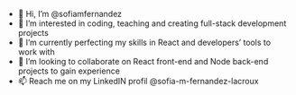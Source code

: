 - 👋 Hi, I’m @sofiamfernandez
- 👀 I’m interested in coding, teaching and creating full-stack development projects
- 🌱 I’m currently perfecting my skills in React and developers’ tools to work with
- 💞️ I’m looking to collaborate on React front-end and Node back-end projects to gain experience
- 📫 Reach me on my LinkedIN profil @sofia-m-fernandez-lacroux

<!---
sofiamfernandez/sofiamfernandez is a ✨ special ✨ repository because its `README.md` (this file) appears on your GitHub profile.
You can click the Preview link to take a look at your changes.
--->
